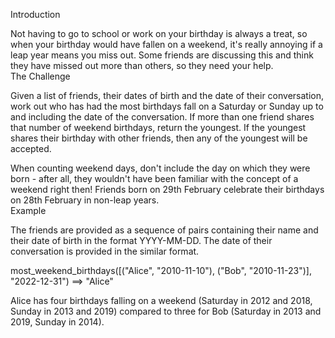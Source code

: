 Introduction<br>

Not having to go to school or work on your birthday is always a treat, so when your birthday would have fallen on a weekend, it's really annoying if a leap year means you miss out. Some friends are discussing this and think they have missed out more than others, so they need your help.<br>
The Challenge<br>

Given a list of friends, their dates of birth and the date of their conversation, work out who has had the most birthdays fall on a Saturday or Sunday up to and including the date of the conversation. If more than one friend shares that number of weekend birthdays, return the youngest. If the youngest shares their birthday with other friends, then any of the youngest will be accepted.<br>

When counting weekend days, don't include the day on which they were born - after all, they wouldn't have been familiar with the concept of a weekend right then! Friends born on 29th February celebrate their birthdays on 28th February in non-leap years.<br>
Example<br>

The friends are provided as a sequence of pairs containing their name and their date of birth in the format YYYY-MM-DD. The date of their conversation is provided in the similar format.<br>

most_weekend_birthdays([("Alice", "2010-11-10"), ("Bob", "2010-11-23")], "2022-12-31") ==> "Alice"<br>

Alice has four birthdays falling on a weekend (Saturday in 2012 and 2018, Sunday in 2013 and 2019) compared to three for Bob (Saturday in 2013 and 2019, Sunday in 2014).
